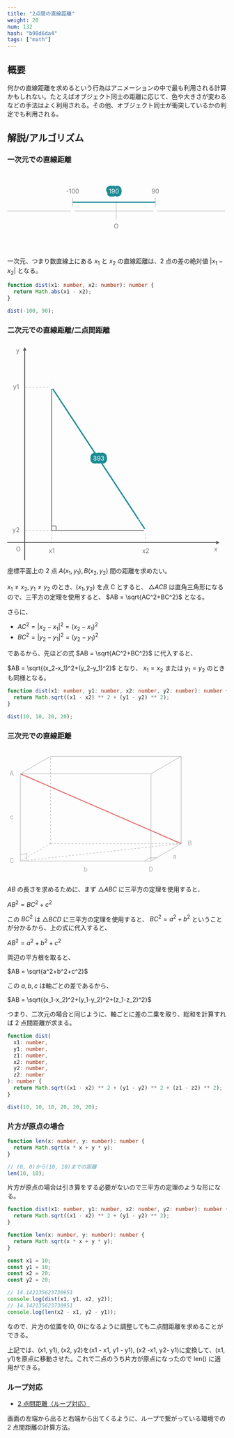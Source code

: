 ```yaml
---
title: "2点間の直線距離"
weight: 20
num: 132
hash: "b98d6da4"
tags: ["math"]
---
```


## 概要

何かの直線距離を求めるという行為はアニメーションの中で最も利用される計算かもしれない。たとえばオブジェクト同士の距離に応じて、色や大きさが変わるなどの手法はよく利用される。その他、オブジェクト同士が衝突しているかの判定でも利用される。

## 解説/アルゴリズム

### 一次元での直線距離

<svg width="500" height="100%" viewBox="0 0 500 180" xmlns="http://www.w3.org/2000/svg" version="1.1">
  <line x1="-250" y1="90" x2="750" y2="90" stroke="#aaa"></line>
  <line x1="250" y1="110" x2="250" y2="70" stroke="#aaa"></line>
  <text x="250" y="130" fill="#777" text-anchor="middle">O</text>
  <circle cx="150" cy="90" r="4" fill="#fff"></circle>
  <circle cx="340" cy="90" r="4" fill="#fff"></circle>
  <line x1="150" y1="60" x2="150" y2="80" stroke="#aaa"></line>
  <line x1="340" y1="60" x2="340" y2="80" stroke="#aaa"></line>
  <text x="150" y="50" fill="#777" text-anchor="middle">-100</text>
  <text x="340" y="50" fill="#777" text-anchor="middle">90</text>
  <line x1="150" y1="70" x2="340" y2="70" stroke="#1c8b94" stroke-width="3"></line>
  <text x="245" y="50" fill="#1c8b94" text-anchor="middle" style="stroke-width: 14; stroke: rgb(28, 139, 148); stroke-linejoin: round; fill: rgb(255, 255, 255); paint-order: stroke;">190</text>
</svg>

一次元、つまり数直線上にある $x_1$ と $x_2$ の直線距離は、2 点の差の絶対値 $|x_1-x_2|$ となる。

```typescript
function dist(x1: number, x2: number): number {
  return Math.abs(x1 - x2);
}

dist(-100, 90);
```

### 二次元での直線距離/二点間距離

<svg width="500" height="100%" viewBox="0 0 500 500" xmlns="http://www.w3.org/2000/svg" version="1.1">
  <defs>
    <marker id="arrow" refX="0" refY="2" orient="auto" viewBox="0 0 4 4" markerUnits="userSpaceOnUse" markerWidth="8" markerHeight="8">
      <path d="M 0 0 L 4 2 0 4 Z" fill="#555"></path>
    </marker>
  </defs>
  <path d="M -960 460 L 480 460" stroke="#555" stroke-width="2" marker-end="url(#arrow)"></path>
  <path d="M 40 1460 L 40 20" stroke="#555" stroke-width="2" marker-end="url(#arrow)"></path>
  <text x="20" y="480" fill="#777">O</text>
  <text x="475" y="480" fill="#777">x</text>
  <text x="20" y="25" fill="#777">y</text>
  <line x1="102" y1="104" x2="40" y2="104" stroke="#aaa" stroke-dasharray="4 4"></line>
  <line x1="318" y1="432" x2="40" y2="432" stroke="#aaa" stroke-dasharray="4 4"></line>
  <line x1="102" y1="104" x2="102" y2="460" stroke="#aaa" stroke-dasharray="4 4"></line>
  <line x1="318" y1="432" x2="318" y2="460" stroke="#aaa" stroke-dasharray="4 4"></line>
  <line x1="102" y1="104" x2="318" y2="432" stroke="#1c8b94" stroke-width="3"></line>
  <line x1="102" y1="104" x2="102" y2="432" stroke="#777" stroke-width="2"></line>
  <line x1="102" y1="432" x2="318" y2="432" stroke="#777" stroke-width="2"></line>
  <line x1="112" y1="432" x2="112" y2="422" stroke="#777" stroke-width="2"></line>
  <line x1="102" y1="422" x2="112" y2="422" stroke="#777" stroke-width="2"></line>
  <circle cx="102" cy="104" r="4" fill="#fff"></circle>
  <circle cx="318" cy="432" r="4" fill="#fff"></circle>
  <text id="v" x="210" y="268" fill="#f0f0f0" text-anchor="middle" alignment-baseline="middle" style="stroke-width: 14; stroke: rgb(28, 139, 148); stroke-linejoin: round; fill: rgb(255, 255, 255); paint-order: stroke;">393</text>
  <text x="102" y="89" fill="#fff" text-anchor="middle">A(62,356)</text>
  <text x="318" y="417" fill="#fff" text-anchor="middle">B(278,28)</text>
  <text x="102" y="480" fill="#777" text-anchor="middle" alignment-baseline="middle">x1</text>
  <text x="318" y="480" fill="#777" text-anchor="middle" alignment-baseline="middle">x2</text>
  <text x="20" y="104" fill="#777" text-anchor="middle" alignment-baseline="middle">y1</text>
  <text x="20" y="432" fill="#777" text-anchor="middle" alignment-baseline="middle">y2</text>
</svg>

座標平面上の 2 点 $A(x_1, y_1), B(x_2, y_2)$ 間の距離を求めたい。

$x_1 \neq x_2, y_1 \neq y_2$ のとき、$(x_1, y_2)$ を点 C とすると、 $\triangle ACB$ は直角三角形になるので、三平方の定理を使用すると、
$AB = \sqrt{AC^2+BC^2}$ となる。

さらに、

- $AC^2=|x_2-x_1|^2=(x_2-x_1)^2$
- $BC^2=|y_2-y_1|^2=(y_2-y_1)^2$

であるから、先ほどの式 $AB = \sqrt{AC^2+BC^2}$ に代入すると、

$AB = \sqrt{(x_2-x_1)^2+(y_2-y_1)^2}$ となり、 $x_1 = x_2$ または $y_1 = y_2$ のときも同様となる。

```typescript
function dist(x1: number, y1: number, x2: number, y2: number): number {
  return Math.sqrt((x1 - x2) ** 2 + (y1 - y2) ** 2);
}

dist(10, 10, 20, 20);
```

### 三次元での直線距離

<svg width="500" height="100%" viewBox="0 0 500 300" xmlns="http://www.w3.org/2000/svg" version="1.1">
  <line x1="99.2820323027551" y1="20.000000000000007" x2="399.2820323027551" y2="20.000000000000007" stroke="#aaa"></line>
  <line x1="399.2820323027551" y1="20.000000000000007" x2="399.2820323027551" y2="220" stroke="#aaa"></line>
  <line x1="399.2820323027551" y1="220" x2="99.2820323027551" y2="220" stroke="#aaa" stroke-dasharray="4 4"></line>
  <line x1="99.2820323027551" y1="220" x2="99.2820323027551" y2="20.000000000000007" stroke="#aaa" stroke-dasharray="4 4"></line>
  <line x1="30" y1="60" x2="399.2820323027551" y2="220" stroke="#e06666" stroke-width="2"></line>
  <line x1="30" y1="260" x2="399.2820323027551" y2="220" stroke="#aaa" stroke-dasharray="4 4"></line>
  <line x1="30" y1="60" x2="330" y2="60" stroke="#aaa"></line>
  <line x1="330" y1="60" x2="330" y2="260" stroke="#aaa"></line>
  <line x1="330" y1="260" x2="30" y2="260" stroke="#aaa"></line>
  <line x1="30" y1="260" x2="30" y2="60" stroke="#aaa"></line>
  <line x1="99.2820323027551" y1="20.000000000000007" x2="30" y2="60" stroke="#aaa"></line>
  <line x1="399.2820323027551" y1="20.000000000000007" x2="330" y2="60" stroke="#aaa"></line>
  <line x1="399.2820323027551" y1="220" x2="330" y2="260" stroke="#aaa"></line>
  <line x1="99.2820323027551" y1="220" x2="30" y2="260" stroke="#aaa" stroke-dasharray="4 4"></line>
  <text x="10" y="60" fill="#aaa" text-anchor="middle" alignment-baseline="middle">A</text>
  <text x="419.2820323027551" y="220" fill="#aaa" text-anchor="middle" alignment-baseline="middle">B</text>
  <text x="10" y="260" fill="#aaa" text-anchor="middle" alignment-baseline="middle">C</text>
  <text x="330" y="280" fill="#aaa" text-anchor="middle" alignment-baseline="middle">D</text>
  <text x="384.6410161513776" y="250" fill="#aaa" text-anchor="middle" alignment-baseline="middle">a</text>
  <text x="180" y="280" fill="#aaa" text-anchor="middle" alignment-baseline="middle">b</text>
  <text x="10" y="160" fill="#aaa" text-anchor="middle" alignment-baseline="middle">c</text>
  <line x1="315" y1="260" x2="327.9903810567666" y2="252.5" stroke="#aaa"></line>
  <line x1="327.9903810567666" y1="252.5" x2="342.9903810567666" y2="252.5" stroke="#aaa"></line>
  <line x1="30" y1="245" x2="44.81532510892707" y2="242.65348302439654" stroke="#aaa"></line>
  <line x1="44.81532510892707" y1="242.65348302439654" x2="44.81532510892707" y2="257.65348302439656" stroke="#aaa"></line>
</svg>

$AB$ の長さを求めるために、まず $\triangle ABC$ に三平方の定理を使用すると、

$AB^2 = BC^2 + c^2$

この $BC^2$ は $\triangle BCD$ に三平方の定理を使用すると、 $BC^2 = a^2 + b^2$ ということが分かるから、上の式に代入すると、

$AB^2 = a^2 + b^2 + c^2$

両辺の平方根を取ると、

$AB = \sqrt{a^2+b^2+c^2}$

この $a,b,c$ は軸ごとの差であるから、

$AB = \sqrt{(x_1-x_2)^2+(y_1-y_2)^2+(z_1-z_2)^2}$

つまり、二次元の場合と同じように、軸ごとに差の二乗を取り、総和を計算すれば 2 点間距離が求まる。

```typescript
function dist(
  x1: number,
  y1: number,
  z1: number,
  x2: number,
  y2: number,
  z2: number
): number {
  return Math.sqrt((x1 - x2) ** 2 + (y1 - y2) ** 2 + (z1 - z2) ** 2);
}

dist(10, 10, 10, 20, 20, 20);
```

### 片方が原点の場合

```typescript
function len(x: number, y: number): number {
  return Math.sqrt(x * x + y * y);
}

// (0, 0)から(10, 10)までの距離
len(10, 10);
```

片方が原点の場合は引き算をする必要がないので三平方の定理のような形になる。

```typescript
function dist(x1: number, y1: number, x2: number, y2: number): number {
  return Math.sqrt((x1 - x2) ** 2 + (y1 - y2) ** 2);
}

function len(x: number, y: number): number {
  return Math.sqrt(x * x + y * y);
}

const x1 = 10;
const y1 = 10;
const x2 = 20;
const y2 = 20;

// 14.142135623730951
console.log(dist(x1, y1, x2, y2));
// 14.142135623730951
console.log(len(x2 - x1, y2 - y1));
```

なので、片方の位置を(0, 0)になるように調整しても二点間距離を求めることができる。

上記では、(x1, y1), (x2, y2)を(x1 - x1, y1 - y1), (x2 -x1, y2- y1)に変換して、(x1, y1)を原点に移動させた。これで二点のうち片方が原点になったので len() に適用ができる。

### ループ対応

- [2 点間距離（ループ対応）](/d6bf8d61)

画面の左端から出ると右端から出てくるように、ループで繋がっている環境での 2 点間距離の計算方法。
